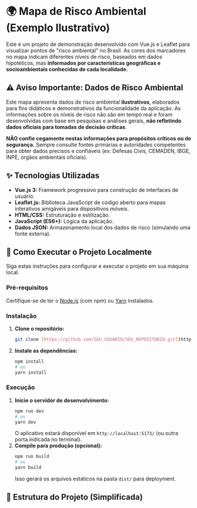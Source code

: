 # 🌍 Mapa de Risco Ambiental (Exemplo Ilustrativo)

Este é um projeto de demonstração desenvolvido com Vue.js e Leaflet para visualizar pontos de "risco ambiental" no Brasil. As cores dos marcadores no mapa indicam diferentes níveis de risco, baseados em dados hipotéticos, mas **informados por características geográficas e socioambientais conhecidas de cada localidade.**

## ⚠️ Aviso Importante: Dados de Risco Ambiental

Este mapa apresenta dados de risco ambiental **ilustrativos**, elaborados para fins didáticos e demonstrativos da funcionalidade da aplicação. As informações sobre os níveis de risco não são em tempo real e foram desenvolvidas com base em pesquisas e análises gerais, **não refletindo dados oficiais para tomadas de decisão críticas**.

**NÃO confie cegamente nestas informações para propósitos críticos ou de segurança.** Sempre consulte fontes primárias e autoridades competentes para obter dados precisos e confiáveis (ex: Defesas Civis, CEMADEN, IBGE, INPE, órgãos ambientais oficiais).

## ✨ Tecnologias Utilizadas

* **Vue.js 3:** Framework progressivo para construção de interfaces de usuário.
* **Leaflet.js:** Biblioteca JavaScript de código aberto para mapas interativos amigáveis para dispositivos móveis.
* **HTML/CSS:** Estruturação e estilização.
* **JavaScript (ES6+):** Lógica da aplicação.
* **Dados JSON:** Armazenamento local dos dados de risco (simulando uma fonte externa).

## 🚀 Como Executar o Projeto Localmente

Siga estas instruções para configurar e executar o projeto em sua máquina local.

### Pré-requisitos

Certifique-se de ter o [Node.js](https://nodejs.org/en/) (com npm) ou [Yarn](https://yarnpkg.com/) instalados.

### Instalação

1.  **Clone o repositório:**
    ```bash
    git clone [https://github.com/SEU_USUARIO/SEU_REPOSITORIO.git](https://github.com/SEU_USUARIO/SEU_REPOSITORIO.git)
2.  **Instale as dependências:**
    ```bash
    npm install
    # ou
    yarn install
    ```
### Execução
1.  **Inicie o servidor de desenvolvimento:**
    ```bash
    npm run dev
    # ou
    yarn dev
    ```
    O aplicativo estará disponível em `http://localhost:5173/` (ou outra porta indicada no terminal).
2.  **Compile para produção (opcional):**
    ```bash
    npm run build
    # ou
    yarn build
    ```
    Isso gerará os arquivos estáticos na pasta `dist/` para deployment.
## 📁 Estrutura do Projeto (Simplificada)
